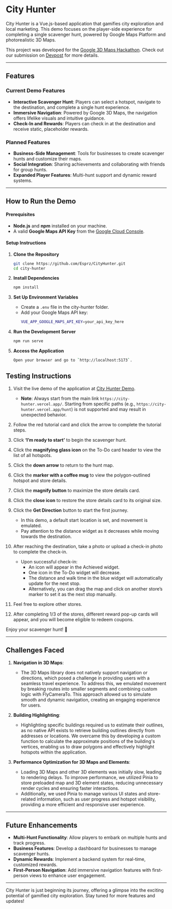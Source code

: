 # City Hunter

City Hunter is a Vue.js-based application that gamifies city exploration and local marketing. This demo focuses on the player-side experience for completing a single scavenger hunt, powered by Google Maps Platform and photorealistic 3D Maps.  

This project was developed for the [Google 3D Maps Hackathon](https://google3dmaps.devpost.com/). Check out our submission on [Devpost](https://google3dmaps.devpost.com/) for more details.

---

## Features

### Current Demo Features
- **Interactive Scavenger Hunt**: Players can select a hotspot, navigate to the destination, and complete a single hunt experience.
- **Immersive Navigation**: Powered by Google 3D Maps, the navigation offers lifelike visuals and intuitive guidance.
- **Check-In and Rewards**: Players can check in at the destination and receive static, placeholder rewards.

### Planned Features
- **Business-Side Management**: Tools for businesses to create scavenger hunts and customize their maps.
- **Social Integration**: Sharing achievements and collaborating with friends for group hunts.
- **Expanded Player Features**: Multi-hunt support and dynamic reward systems.

---

## How to Run the Demo

#### Prerequisites
- **Node.js** and **npm** installed on your machine.
- A valid **Google Maps API Key** from the [Google Cloud Console](https://console.cloud.google.com/).

#### Setup Instructions
1. **Clone the Repository**
   ```bash
   git clone https://github.com/Esprz/CityHunter.git
   cd city-hunter
    ```
2. **Install Dependencies**
   ```bash
   npm install
    ```

3. **Set Up Environment Variables**
   - Create a `.env` file in the city-hunter folder.
   - Add your Google Maps API key:
     ```bash
     VUE_APP_GOOGLE_MAPS_API_KEY=your_api_key_here
     ```

4. **Run the Development Server**
   ```bash
   npm run serve
    ```
5. **Access the Application**
   ```bash
   Open your browser and go to `http://localhost:5173`.
    ```

## Testing Instructions

1. Visit the live demo of the application at [City Hunter Demo](https://city-hunter.vercel.app/).  
   - **Note**: Always start from the main link `https://city-hunter.vercel.app/`. Starting from specific paths (e.g., `https://city-hunter.vercel.app/hunt`) is not supported and may result in unexpected behavior.  
2. Follow the red tutorial card and click the arrow to complete the tutorial steps.  
3. Click **‘I’m ready to start’** to begin the scavenger hunt.  
4. Click the **magnifying glass icon** on the To-Do card header to view the list of all hotspots.  
5. Click the **down arrow** to return to the hunt map.  
6. Click the **marker with a coffee mug** to view the polygon-outlined hotspot and store details.  
7. Click the **magnify button** to maximize the store details card.  
8. Click the **close icon** to restore the store details card to its original size.  
9. Click the **Get Direction** button to start the first journey.  

   - In this demo, a default start location is set, and movement is emulated.  
   - Pay attention to the distance widget as it decreases while moving towards the destination.  

10. After reaching the destination, take a photo or upload a check-in photo to complete the check-in.  
    - Upon successful check-in:
      - An icon will appear in the Achieved widget.
      - One icon in the To-Do widget will decrease.  
      - The distance and walk time in the blue widget will automatically update for the next stop.  
      - Alternatively, you can drag the map and click on another store’s marker to set it as the next stop manually.  

11. Feel free to explore other stores.  
12. After completing 1/3 of the stores, different reward pop-up cards will appear, and you will become eligible to redeem coupons.  
    
Enjoy your scavenger hunt! 🎉

---  

## Challenges Faced

1. **Navigation in 3D Maps**:  
   - The 3D Maps library does not natively support navigation or directions, which posed a challenge in providing users with a seamless travel experience. To address this, we emulated movement by breaking routes into smaller segments and combining custom logic with FlyCameraTo. This approach allowed us to simulate smooth and dynamic navigation, creating an engaging experience for users.

2. **Building Highlighting**:  
   - Highlighting specific buildings required us to estimate their outlines, as no native API exists to retrieve building outlines directly from addresses or locations. We overcame this by developing a custom function to calculate the approximate positions of the building's vertices, enabling us to draw polygons and effectively highlight hotspots within the application.

3. **Performance Optimization for 3D Maps and Elements**:  
   - Loading 3D Maps and other 3D elements was initially slow, leading to rendering delays. To improve performance, we utilized Pinia to store preloaded map and 3D element states, reducing unnecessary render cycles and ensuring faster interactions.  
   - Additionally, we used Pinia to manage various UI states and store-related information, such as user progress and hotspot visibility, providing a more efficient and responsive user experience.


---  

## Future Enhancements  

- **Multi-Hunt Functionality**: Allow players to embark on multiple hunts and track progress.  
- **Business Features**: Develop a dashboard for businesses to manage scavenger hunts.  
- **Dynamic Rewards**: Implement a backend system for real-time, customized rewards.  
- **First-Person Navigation**: Add immersive navigation features with first-person views to enhance user engagement.  

---  

City Hunter is just beginning its journey, offering a glimpse into the exciting potential of gamified city exploration. Stay tuned for more features and updates!  
